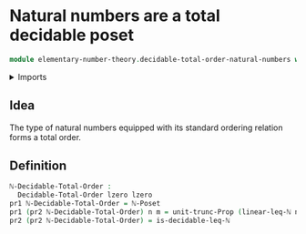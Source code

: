 # Natural numbers are a total decidable poset

```agda
module elementary-number-theory.decidable-total-order-natural-numbers where
```

<details><summary>Imports</summary>

```agda
open import elementary-number-theory.inequality-natural-numbers

open import foundation.dependent-pair-types
open import foundation.propositional-truncations
open import foundation.universe-levels

open import order-theory.decidable-total-orders
```

</details>

## Idea

The type of natural numbers equipped with its standard ordering relation forms a
total order.

## Definition

```agda
ℕ-Decidable-Total-Order :
  Decidable-Total-Order lzero lzero
pr1 ℕ-Decidable-Total-Order = ℕ-Poset
pr1 (pr2 ℕ-Decidable-Total-Order) n m = unit-trunc-Prop (linear-leq-ℕ n m)
pr2 (pr2 ℕ-Decidable-Total-Order) = is-decidable-leq-ℕ
```
